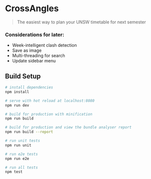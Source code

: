 # CrossAngles

> The easiest way to plan your UNSW timetable for next semester

### Considerations for later:
* Week-intelligent clash detection
* Save as image
* Multi-threading for search
* Update sidebar menu

## Build Setup

``` bash
# install dependencies
npm install

# serve with hot reload at localhost:8080
npm run dev

# build for production with minification
npm run build

# build for production and view the bundle analyser report
npm run build --report

# run unit tests
npm run unit

# run e2e tests
npm run e2e

# run all tests
npm test
```
